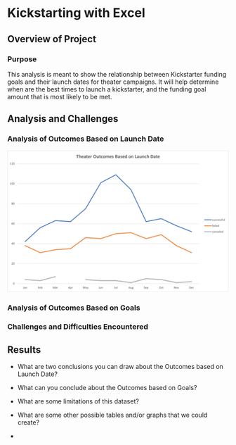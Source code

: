 # Kickstarting with Excel

## Overview of Project

### Purpose

This analysis is meant to show the relationship between Kickstarter funding goals and their launch dates for theater campaigns. It will help determine when are the best times to launch a kickstarter, and the funding goal amount that is most likely to be met.

## Analysis and Challenges

### Analysis of Outcomes Based on Launch Date

![Theater Outcomes](resources/Theater_Outcomes_vs_Launch.png)

### Analysis of Outcomes Based on Goals

### Challenges and Difficulties Encountered

## Results

- What are two conclusions you can draw about the Outcomes based on Launch Date?

- What can you conclude about the Outcomes based on Goals?

- What are some limitations of this dataset?

- What are some other possible tables and/or graphs that we could create?
- 
